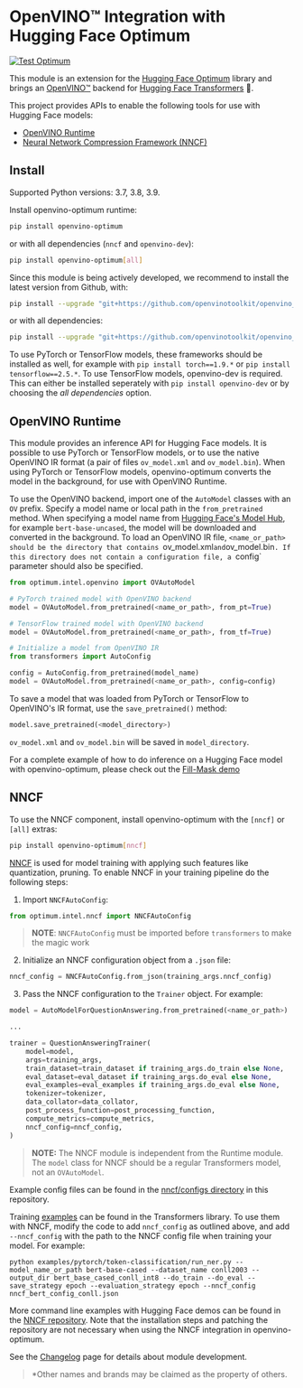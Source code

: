 # OpenVINO&trade; Integration with Hugging Face Optimum

[![Test Optimum](https://github.com/openvinotoolkit/openvino_contrib/actions/workflows/test_optimum.yml/badge.svg?branch=master)](https://github.com/openvinotoolkit/openvino_contrib/actions/workflows/test_optimum.yml?query=branch%3Amaster)

This module is an extension for the [Hugging Face Optimum](https://github.com/huggingface/optimum) library and brings an [OpenVINO&trade;](https://github.com/openvinotoolkit/openvino) backend for [Hugging Face Transformers](https://github.com/huggingface/transformers) :hugs:.

This project provides APIs to enable the following tools for use with Hugging Face models:

* [OpenVINO Runtime](#openvino-runtime)
* [Neural Network Compression Framework (NNCF)](#nncf)

## Install

Supported Python versions: 3.7, 3.8, 3.9.

Install openvino-optimum runtime:
```bash
pip install openvino-optimum
```

or with all dependencies (`nncf` and `openvino-dev`):
```bash
pip install openvino-optimum[all]
```

Since this module is being actively developed, we recommend to install the latest version from Github, with:

```bash
pip install --upgrade "git+https://github.com/openvinotoolkit/openvino_contrib.git#egg=openvino-optimum&subdirectory=modules/optimum"
```

or with all dependencies:
```bash
pip install --upgrade "git+https://github.com/openvinotoolkit/openvino_contrib.git#egg=openvino-optimum[all]&subdirectory=modules/optimum"
```

To use PyTorch or TensorFlow models, these frameworks should be installed as well, for example with `pip install torch==1.9.*` or `pip install tensorflow==2.5.*`. To use TensorFlow models, openvino-dev is required. This can either be installed seperately with `pip install openvino-dev` or by choosing the _all dependencies_ option.

## OpenVINO Runtime

This module provides an inference API for Hugging Face models. It is possible to use PyTorch or TensorFlow models, or to use the native OpenVINO IR format (a pair of files `ov_model.xml` and `ov_model.bin`). When using PyTorch or TensorFlow models, openvino-optimum converts the model in the background, for use with OpenVINO Runtime.

To use the OpenVINO backend, import one of the `AutoModel` classes with an `OV` prefix. Specify a model name or local path in the `from_pretrained` method. When specifying a model name from [Hugging Face's Model Hub](https://huggingface.co/models), for example `bert-base-uncased`, the model will be downloaded and converted in the background. To load an OpenVINO IR file, `<name_or_path> should be the directory that contains `ov_model.xml` and `ov_model.bin`. If this directory does not contain a configuration file, a `config` parameter should also be specified.

```python
from optimum.intel.openvino import OVAutoModel

# PyTorch trained model with OpenVINO backend
model = OVAutoModel.from_pretrained(<name_or_path>, from_pt=True)

# TensorFlow trained model with OpenVINO backend
model = OVAutoModel.from_pretrained(<name_or_path>, from_tf=True)

# Initialize a model from OpenVINO IR
from transformers import AutoConfig

config = AutoConfig.from_pretrained(model_name)
model = OVAutoModel.from_pretrained(<name_or_path>, config=config)
```

To save a model that was loaded from PyTorch or TensorFlow to OpenVINO's IR format, use the `save_pretrained()` method:

```python
model.save_pretrained(<model_directory>)
```

`ov_model.xml` and `ov_model.bin` will be saved in `model_directory`.

For a complete example of how to do inference on a Hugging Face model with openvino-optimum, please check
out the [Fill-Mask demo](examples/masked_lm_demo.py)

## NNCF

To use the NNCF component, install openvino-optimum with the `[nncf]` or `[all]` extras:

```bash
pip install openvino-optimum[nncf]
```


[NNCF](https://github.com/openvinotoolkit/nncf) is used for model training with applying such features like quantization, pruning. To enable NNCF in your training pipeline do the following steps:

1. Import `NNCFAutoConfig`:

```python
from optimum.intel.nncf import NNCFAutoConfig
```

> **NOTE**: `NNCFAutoConfig` must be imported before `transformers` to make the magic work

2. Initialize an NNCF configuration object from a `.json` file:

```python
nncf_config = NNCFAutoConfig.from_json(training_args.nncf_config)
```

3. Pass the NNCF configuration to the `Trainer` object. For example:

```python
model = AutoModelForQuestionAnswering.from_pretrained(<name_or_path>)

...

trainer = QuestionAnsweringTrainer(
    model=model,
    args=training_args,
    train_dataset=train_dataset if training_args.do_train else None,
    eval_dataset=eval_dataset if training_args.do_eval else None,
    eval_examples=eval_examples if training_args.do_eval else None,
    tokenizer=tokenizer,
    data_collator=data_collator,
    post_process_function=post_processing_function,
    compute_metrics=compute_metrics,
    nncf_config=nncf_config,
)
```

> **NOTE:** The NNCF module is independent from the Runtime module. The `model` class for NNCF should be a regular Transformers model, not an `OVAutoModel`.


Example config files can be found in the [nncf/configs directory](https://github.com/openvinotoolkit/openvino_contrib/tree/master/modules/optimum/optimum/intel/nncf/configs) in this repository.

Training [examples](https://github.com/huggingface/transformers/tree/master/examples/pytorch) can be found in the Transformers library. To use them with NNCF, modify the code to add `nncf_config` as outlined above, and add `--nncf_config` with the path to the NNCF config file when training your model. For example:

```python examples/pytorch/token-classification/run_ner.py --model_name_or_path bert-base-cased --dataset_name conll2003 --output_dir bert_base_cased_conll_int8 --do_train --do_eval --save_strategy epoch --evaluation_strategy epoch --nncf_config nncf_bert_config_conll.json```

More command line examples with Hugging Face demos can be found in the [NNCF repository](https://github.com/openvinotoolkit/nncf/tree/develop/third_party_integration/huggingface_transformers). Note that the installation steps and patching the repository are not necessary when using the NNCF integration in openvino-optimum.


See the [Changelog](https://github.com/openvinotoolkit/openvino_contrib/wiki/OpenVINO%E2%84%A2-Integration-with-Optimum*-Changelog) page for details about module development.

> *Other names and brands may be claimed as the property of others.
